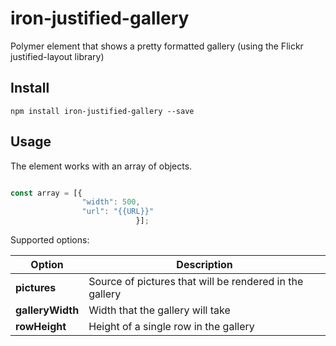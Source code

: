 # iron-justified-gallery
Polymer element that shows a pretty formatted gallery (using the Flickr justified-layout library)

## Install

~~~~
npm install iron-justified-gallery --save
~~~~

## Usage

The element works with an array of objects.

```javascript

const array = [{
                "width": 500,
                "url": "{{URL}}"
							}];
```

Supported options:

| Option            | Description                                             |
| ----------------- | ------------------------------------------------------- |
| **pictures**      | Source of pictures that will be rendered in the gallery |
| **galleryWidth**  | Width that the gallery will take                        |
| **rowHeight**     | Height of a single row in the gallery                   |
